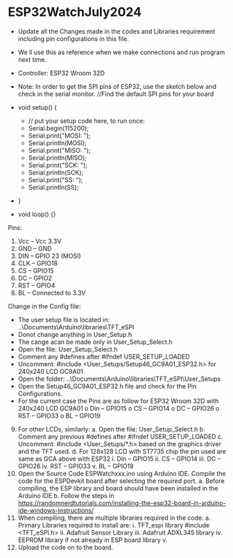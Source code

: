 # ESP32WatchJuly2024

- Update all the Changes made in the codes and Libraries requirement including pin configurations in this file. 
- We ll use this as reference when we make connections and run program next time. 

- Controller: ESP32 Wroom 32D

- Note: In order to get the SPI pins of ESP32, use the sketch below and check in the serial monitor.
//Find the default SPI pins for your board
- void setup() {
  - // put your setup code here, to run once:
  - Serial.begin(115200);
  - Serial.print("MOSI: ");
  - Serial.println(MOSI);
  - Serial.print("MISO: ");
  - Serial.println(MISO);
  - Serial.print("SCK: ");
  - Serial.println(SCK);
  - Serial.print("SS: ");
  - Serial.println(SS);  
- }
- void loop() {}

Pins: 
1.	Vcc – Vcc 3.3V
2.	GND – GND
3.	DIN – GPIO 23 (MOSI)
4.	CLK – GPIO18 
5.	CS – GPIO15
6.	DC – GPIO2
7.	RST – GPIO4
8.	BL – Connected to 3.3V

Change in the Config file:
-	The user setup file is located in: ..\Documents\Arduino\libraries\TFT_eSPI
-	Donot change anything in User_Setup.h
-	The cange acan be made only in User_Setup_Select.h
-	Open the file: User_Setup_Select.h 
-	Comment any #defines after #ifndef USER_SETUP_LOADED
-	Uncomment: #include <User_Setups/Setup46_GC9A01_ESP32.h>  for 240x240 LCD GC9A01
-	Open the folder: ..\Documents\Arduino\libraries\TFT_eSPI\User_Setups
-	Open the Setup46_GC9A01_ESP32.h file and check for the Pin Configurations.
-	For the current case the Pins are as follow for ESP32 Wroom 32D with 240x240 LCD GC9A01
o	Din – GPIO15
o	CS – GPIO14
o	DC – GPIO26
o	RST – GPIO33
o	BL – GPIO19
9.	For other LCDs, similarly: 
a.	Open the file: User_Setup_Select.h 
b.	Comment any previous #defines after #ifndef USER_SETUP_LOADED
c.	Uncomment: #include <User_Setups/*.h>  based on the graphics driver and the TFT used.
d.	For 128x128 LCD with ST7735 chip the pin used are same as GCA above with ESP32
i.	Din – GPIO15
ii.	CS – GPIO14
iii.	DC – GPIO26
iv.	RST – GPIO33
v.	BL – GPIO19
10.	Open the Source Code ESPWatchxxx.ino using Arduino IDE. Compile the code for the ESPDevkit board after selecting the required port.
a.	Before compiling, the ESP library and board should have been installed in the Arduino IDE 
b.	Follow the steps in https://randomnerdtutorials.com/installing-the-esp32-board-in-arduino-ide-windows-instructions/
11.	When compiling, there are multiple libraries required in the code.
a.	Primary Libraries required to install are:
i.	TFT_espi library #include <TFT_eSPI.h>
ii.	Adafruit Sensor Library
iii.	Adafruit ADXL345 library
iv.	EEPROM library if not already in ESP board library
v.	
12.	Upload the code on to the board.

